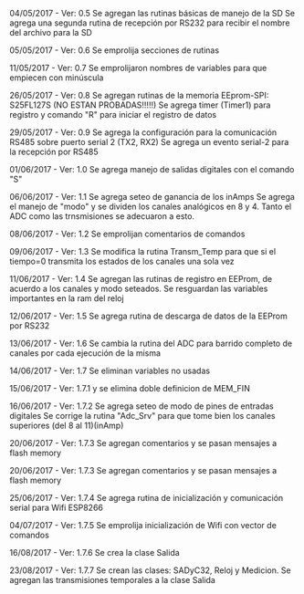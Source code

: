 04/05/2017 - Ver: 0.5
Se agregan las rutinas básicas de manejo de la SD
Se agrega una segunda rutina de recepción por RS232
para recibir el nombre del archivo para la SD

05/05/2017 - Ver: 0.6
Se emprolija secciones de rutinas

11/05/2017 - Ver: 0.7
Se emprolijaron nombres de variables para que empiecen con minúscula

26/05/2017 - Ver: 0.8 
Se agregan rutinas de la memoria EEprom-SPI: S25FL127S (NO ESTAN PROBADAS!!!!!)
Se agrega timer (Timer1) para registro y comando "R" para iniciar el registro de datos

29/05/2017 - Ver: 0.9
Se agrega la configuración para la comunicación RS485 sobre puerto serial 2 (TX2, RX2)
Se agrega un evento serial-2 para la recepción por RS485 

01/06/2017 - Ver: 1.0
Se agrega manejo de salidas digitales con el comando "S"

06/06/2017 - Ver: 1.1
Se agrega seteo de ganancia de los inAmps
Se agrega el manejo de "modo" y se dividen los canales analógicos
en 8 y 4. Tanto el ADC como las trnsmisiones se adecuaron a esto.

08/06/2017 - Ver: 1.2
Se emprolijan comentarios de comandos

09/06/2017 - Ver: 1.3
Se modifica la rutina Transm_Temp para que si el tiempo=0 transmita los estados de los canales
una sola vez

11/06/2017 - Ver: 1.4
Se agregan las rutinas de registro en EEProm, de acuerdo a los canales y modo seteados.
Se resguardan las variables importantes en la ram del reloj

12/06/2017 - Ver: 1.5
Se agrega rutina de descarga de datos de la EEProm por RS232

13/06/2017 - Ver: 1.6
Se cambia la rutina del ADC para barrido completo de canales por cada ejecución de la misma

14/06/2017 - Ver: 1.7
Se eliminan variables no usadas 

15/06/2017 - Ver: 1.7.1
y se elimina doble definicion de MEM_FIN

16/06/2017 - Ver: 1.7.2
Se agrega seteo de modo de pines de entradas digitales
Se corrige la rutina "Adc_Srv" para que tome bien los canales superiores (del 8 al 11)(inAmp)

20/06/2017 - Ver: 1.7.3
Se agregan comentarios y se pasan mensajes a flash memory


20/06/2017 - Ver: 1.7.3
Se agregan comentarios y se pasan mensajes a flash memory

25/06/2017 - Ver: 1.7.4
Se agrega rutina de inicialización y comunicación serial para Wifi ESP8266 

04/07/2017 - Ver: 1.7.5
Se emprolija inicialización de Wifi con vector de comandos

16/08/2017 - Ver: 1.7.6
Se crea la clase Salida

23/08/2017 - Ver: 1.7.7
Se crean las clases: SADyC32, Reloj y Medicion. 
Se agregan las transmisiones temporales a la clase Salida


